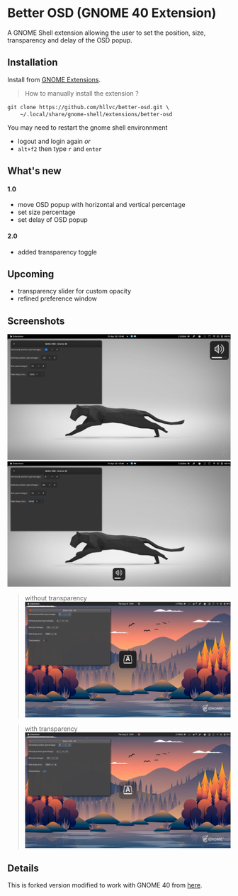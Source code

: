 # Better OSD (GNOME 40 Extension)

A GNOME Shell extension allowing the user to set the position, size, transparency and delay of the OSD popup.

## Installation

Install from [GNOME Extensions](https://extensions.gnome.org/extension/4231/better-osd-gnome-40/).

> How to manually install the extension ?

```
git clone https://github.com/hllvc/better-osd.git \
	~/.local/share/gnome-shell/extensions/better-osd
```

You may need to restart the gnome shell environnment

- logout and login again _or_
- `alt+f2` then type `r` and `enter`

## What's new

#### 1.0
- move OSD popup with horizontal and vertical percentage
- set size percentage
- set delay of OSD popup

#### 2.0
- added transparency toggle

## Upcoming

- transparency slider for custom opacity
- refined preference window

## Screenshots

![Screenshot](img/img1.png)
![Screenshot](img/img2.png)

> without transparency
![Screenshot](img/img3.png)

> with transparency
![Screenshot](img/img4.png)

## Details

This is forked version modified to work with GNOME 40 from [here](https://extensions.gnome.org/extension/1345/better-osd/).
